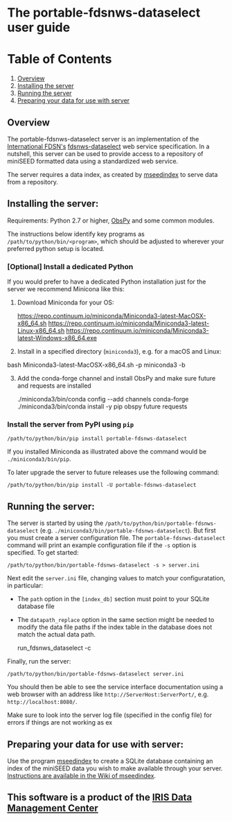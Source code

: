# The portable-fdsnws-dataselect user guide

# Table of Contents
1. [Overview](#overview)
1. [Installing the server](#installing-the-server)
1. [Running the server](#running-the-server)
1. [Preparing your data for use with server](#preparing-your-data-for-use-with-server)

## Overview

The portable-fdsnws-dataselect server is an implementation of the
[International FDSN's](https://www.fdsn.org/)
[fdsnws-dataselect](http://www.fdsn.org/webservices/) web service specification.
In a nutshell, this server can be used to provide access to a repository of miniSEED
formatted data using a standardized web service.

The server requires a data index, as created by [mseedindex](https://github.com/iris-edu/mseedindex/wiki)
to serve data from a repository.

## Installing the server:

Requirements: Python 2.7 or higher, [ObsPy](http://obspy.org) and some common modules.

The instructions below identify key programs as `/path/to/python/bin/<program>`, which should
be adjusted to wherever your preferred python setup is located.

### [Optional] Install a dedicated Python

If you would prefer to have a dedicated Python installation just for the server we
recommend Minicona like this:

1. Download Miniconda for your OS:

    https://repo.continuum.io/miniconda/Miniconda3-latest-MacOSX-x86_64.sh
    https://repo.continuum.io/miniconda/Miniconda3-latest-Linux-x86_64.sh
    https://repo.continuum.io/miniconda/Miniconda3-latest-Windows-x86_64.exe

2. Install in a specified directory (`miniconda3`), e.g. for a macOS and Linux:

bash Miniconda3-latest-MacOSX-x86_64.sh -p miniconda3 -b

3. Add the conda-forge channel and install ObsPy and make sure future and requests are installed

    ./miniconda3/bin/conda config --add channels conda-forge
    ./miniconda3/bin/conda install -y pip obspy future requests

### Install the server from PyPI using `pip`

    /path/to/python/bin/pip install portable-fdsnws-dataselect

If you installed Miniconda as illustrated above the command would be `./miniconda3/bin/pip`.

To later upgrade the server to future releases use the following command:

    /path/to/python/bin/pip install -U portable-fdsnws-dataselect

## Running the server:

The server is started by using the `/path/to/python/bin/portable-fdsnws-dataselect`
(e.g. `./miniconda3/bin/portable-fdsnws-dataselect`).  But first you must create a server
configuration file.  The `portable-fdsnws-dataselect` command will print an example
configuration file if the `-s` option is specified.  To get started:

    /path/to/python/bin/portable-fdsnws-dataselect -s > server.ini

Next edit the `server.ini` file, changing values to match your configuratation, in particular:

* The `path` option in the `[index_db]` section must point to your SQLite database file
* The `datapath_replace` option in the same section might be needed to modify the data file paths if the index table in the database does not match the actual data path.

    run_fdsnws_dataselect -c <path-to-your-config-file>

Finally, run the server:

    /path/to/python/bin/portable-fdsnws-dataselect server.ini

You should then be able to see the service interface documentation using a web browser
with an address like `http://ServerHost:ServerPort/`, e.g. `http://localhost:8080/`.

Make sure to look into the server log file (specified in the config file) for errors
if things are not working as ex

## Preparing your data for use with server:

Use the program [mseedindex](https://github.com/iris-edu/mseedindex) to create a SQLite
database containing an index of the miniSEED data you wish to make available through your server.
[Instructions are available in the Wiki of mseedindex](https://github.com/iris-edu/mseedindex/wiki).

## This software is a product of the [IRIS Data Management Center](http://ds.iris.edu/ds/nodes/dmc/)
